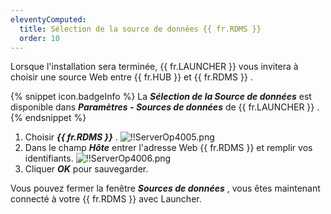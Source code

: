 ```yaml
---
eleventyComputed:
  title: Sélection de la source de données {{ fr.RDMS }}
  order: 10
---
```

Lorsque l'installation sera terminée, {{ fr.LAUNCHER }} vous invitera à choisir une source Web entre {{ fr.HUB }} et {{ fr.RDMS }} .  

{% snippet icon.badgeInfo %} 
La ***Sélection de la Source de données*** est disponible dans ***Paramètres - Sources de données*** de {{ fr.LAUNCHER }} . 
{% endsnippet %} 
 
1. Choisir ***{{ fr.RDMS }}*** . 
![!!ServerOp4005.png](https://webdevolutions.azureedge.net/docs/fr/server/ServerOp4005.png) 
1. Dans le champ ***Hôte*** entrer l'adresse Web {{ fr.RDMS }} et remplir vos identifiants. 
![!!ServerOp4006.png](https://webdevolutions.azureedge.net/docs/fr/server/ServerOp4006.png) 
1. Cliquer ***OK*** pour sauvegarder.  

Vous pouvez fermer la fenêtre ***Sources de données*** , vous êtes maintenant connecté à votre {{ fr.RDMS }} avec Launcher. 

